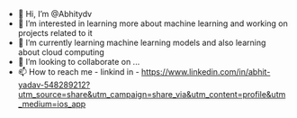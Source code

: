- 👋 Hi, I’m @Abhitydv
- 👀 I’m interested in learning more about machine learning and working on projects related to it 
- 🌱 I’m currently learning machine learning models and also learning about cloud computing
- 💞️ I’m looking to collaborate on ...
- 📫 How to reach me - linkind in - https://www.linkedin.com/in/abhit-yadav-548289212?utm_source=share&utm_campaign=share_via&utm_content=profile&utm_medium=ios_app


<!---
Abhitydv/Abhitydv is a ✨ special ✨ repository because its `README.md` (this file) appears on your GitHub profile.
You can click the Preview link to take a look at your changes.
--->
